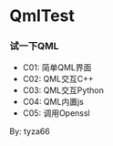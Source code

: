 # QmlTest
### 试一下QML

- C01: 简单QML界面
- C02: QML交互C++
- C03: QML交互Python
- C04: QML内置js
- C05:  调用Openssl

By: tyza66
